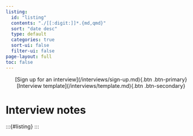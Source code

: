 ```yaml
---
listing:
  id: "listing"
  contents: "./[[:digit:]]*.{md,qmd}"
  sort: "date desc"
  type: default
  categories: true
  sort-ui: false
  filter-ui: false
page-layout: full
toc: false
---
```


<center>
[Sign up for an interview](/interviews/sign-up.md){.btn .btn-primary}
[Interview template](/interviews/template.md){.btn .btn-secondary}
</center>

# Interview notes

:::{#listing}
:::

